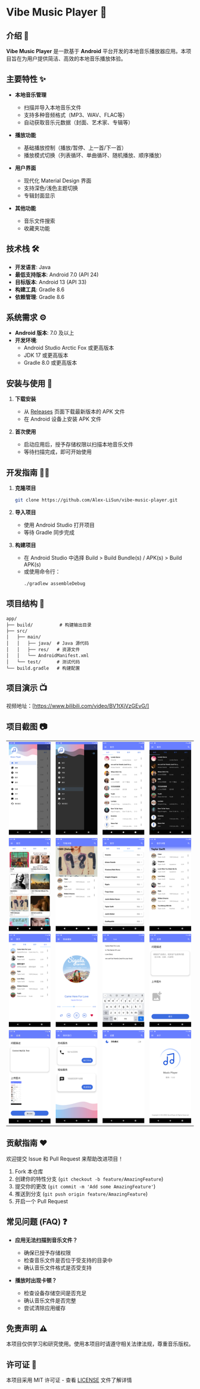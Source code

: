 # Vibe Music Player 🎵

## 介绍 📖

**Vibe Music Player** 是一款基于 **Android** 平台开发的本地音乐播放器应用。本项目旨在为用户提供简洁、高效的本地音乐播放体验。

## 主要特性 ✨

- **本地音乐管理**
  - 扫描并导入本地音乐文件
  - 支持多种音频格式（MP3、WAV、FLAC等）
  - 自动获取音乐元数据（封面、艺术家、专辑等）

- **播放功能**
  - 基础播放控制（播放/暂停、上一首/下一首）
  - 播放模式切换（列表循环、单曲循环、随机播放、顺序播放）

- **用户界面**
  - 现代化 Material Design 界面
  - 支持深色/浅色主题切换
  - 专辑封面显示

- **其他功能**
  - 音乐文件搜索
  - 收藏夹功能

## 技术栈 🛠️

- **开发语言**: Java
- **最低支持版本**: Android 7.0 (API 24)
- **目标版本**: Android 13 (API 33)
- **构建工具**: Gradle 8.6
- **依赖管理**: Gradle 8.6

## 系统需求 ⚙️

- **Android 版本**: 7.0 及以上
- **开发环境**:
  - Android Studio Arctic Fox 或更高版本
  - JDK 17 或更高版本
  - Gradle 8.0 或更高版本

## 安装与使用 🚀

1. **下载安装**
   - 从 [Releases](https://github.com/Alex-LiSun/vibe-music-player/releases) 页面下载最新版本的 APK 文件
   - 在 Android 设备上安装 APK 文件

2. **首次使用**
   - 启动应用后，授予存储权限以扫描本地音乐文件
   - 等待扫描完成，即可开始使用

## 开发指南 👨‍💻

1. **克隆项目**
   ```bash
   git clone https://github.com/Alex-LiSun/vibe-music-player.git
   ```

2. **导入项目**
   - 使用 Android Studio 打开项目
   - 等待 Gradle 同步完成

3. **构建项目**
   - 在 Android Studio 中选择 Build > Build Bundle(s) / APK(s) > Build APK(s)
   - 或使用命令行：
     ```bash
     ./gradlew assembleDebug
     ```

## 项目结构 📁

```
app/
├── build/          # 构建输出目录
├── src/
│   ├── main/
│   │   ├── java/  # Java 源代码
│   │   ├── res/   # 资源文件
│   │   └── AndroidManifest.xml
│   └── test/      # 测试代码
└── build.gradle   # 构建配置
```

## 项目演示 📺

视频地址：[https://www.bilibili.com/video/BV1tXjVzGEvG/]

## 项目截图 📷

<table>
  <tr>
    <td><img src="https://github.com/Alex-LiSun/vibe-music-player/blob/main/img/navigation.png" alt="导航栏" width="200"></td>
    <td><img src="https://github.com/Alex-LiSun/vibe-music-player/blob/main/img/navigation_black.png" alt="导航栏（深色）" width="200"></td>
    <td><img src="https://github.com/Alex-LiSun/vibe-music-player/blob/main/img/library.png" alt="曲库界面" width="200"></td>
    <td><img src="https://github.com/Alex-LiSun/vibe-music-player/blob/main/img/library_black.png" alt="曲库界面（深色）" width="200"></td>
  </tr>
  <tr>
    <td><img src="https://github.com/Alex-LiSun/vibe-music-player/blob/main/img/album.png" alt="专辑界面" width="200"></td>
    <td><img src="https://github.com/Alex-LiSun/vibe-music-player/blob/main/img/album_detail.png" alt="专辑详情界面" width="200"></td>
    <td><img src="https://github.com/Alex-LiSun/vibe-music-player/blob/main/img/artist.png" alt="歌手界面" width="200"></td>
    <td><img src="https://github.com/Alex-LiSun/vibe-music-player/blob/main/img/artist_detail.png" alt="歌手详情界面" width="200"></td>
  </tr>
  <tr>
    <td><img src="https://github.com/Alex-LiSun/vibe-music-player/blob/main/img/favourite.png" alt="收藏界面" width="200"></td>
    <td><img src="https://github.com/Alex-LiSun/vibe-music-player/blob/main/img/play.png" alt="播放界面" width="200"></td>
    <td><img src="https://github.com/Alex-LiSun/vibe-music-player/blob/main/img/search.png" alt="搜索界面" width="200"></td>
    <td><img src="https://github.com/Alex-LiSun/vibe-music-player/blob/main/img/feedback_1.png" alt="反馈界面" width="200"></td>
  </tr>
  <tr>
    <td><img src="https://github.com/Alex-LiSun/vibe-music-player/blob/main/img/feedback_2.png" alt="反馈界面" width="200"></td>
    <td><img src="https://github.com/Alex-LiSun/vibe-music-player/blob/main/img/communicate.png" alt="联系界面" width="200"></td>
    <td><img src="https://github.com/Alex-LiSun/vibe-music-player/blob/main/img/setting.png" alt="设置界面" width="200"></td>
    <td><img src="https://github.com/Alex-LiSun/vibe-music-player/blob/main/img/about.png" alt="关于界面" width="200"></td>
  </tr>
</table>

## 贡献指南 ❤️

欢迎提交 Issue 和 Pull Request 来帮助改进项目！

1. Fork 本仓库
2. 创建你的特性分支 (`git checkout -b feature/AmazingFeature`)
3. 提交你的更改 (`git commit -m 'Add some AmazingFeature'`)
4. 推送到分支 (`git push origin feature/AmazingFeature`)
5. 开启一个 Pull Request

## 常见问题 (FAQ) ❓

- **应用无法扫描到音乐文件？**
  - 确保已授予存储权限
  - 检查音乐文件是否位于受支持的目录中
  - 确认音乐文件格式是否受支持

- **播放时出现卡顿？**
  - 检查设备存储空间是否充足
  - 确认音乐文件是否完整
  - 尝试清除应用缓存

## 免责声明 ⚠️

本项目仅供学习和研究使用。使用本项目时请遵守相关法律法规，尊重音乐版权。

## 许可证 📄

本项目采用 MIT 许可证 - 查看 [LICENSE](LICENSE) 文件了解详情
